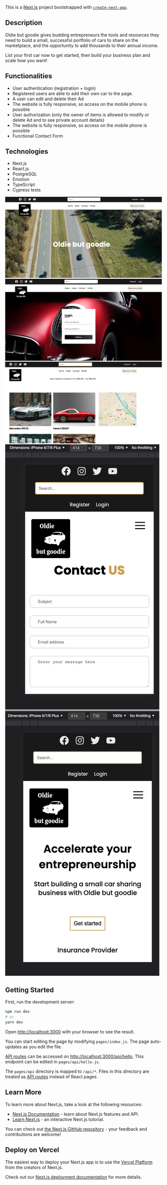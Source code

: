 This is a [Next.js](https://nextjs.org/) project bootstrapped with [`create-next-app`](https://github.com/vercel/next.js/tree/canary/packages/create-next-app).

## Description

Oldie but goodie gives budding entrepreneurs the tools and resources they need to build a small, successful portfolio of cars to share on the marketplace, and the opportunity to add thousands to their annual income.

List your first car now to get started, then build your business plan and scale how you want!

## Functionalities

- User authentication (registration + login)
- Registered users are able to add their own car to the page.
- A user can edit and delete their Ad
- The website is fully responsive, so access on the mobile phone is possible
- User authorization (only the owner of items is allowed to modify or delete Ad
  and to see private account details)
- The website is fully responsive, so access on the mobile phone is possible
- Functional Contact Form

## Technologies

- Next.js
- React.js
- PostgreSQL
- Emotion
- TypeScript
- Cypress tests

![Hero](./public/pictures/hero.png)
![Login](./public/pictures/login.png)
![Deals Overview](./public/pictures/deals.png)
![Contact](./public/pictures/contact.png)
![Host](./public/pictures/host.png)

## Getting Started

First, run the development server:

```bash
npm run dev
# or
yarn dev
```

Open [http://localhost:3000](http://localhost:3000) with your browser to see the result.

You can start editing the page by modifying `pages/index.js`. The page auto-updates as you edit the file.

[API routes](https://nextjs.org/docs/api-routes/introduction) can be accessed on [http://localhost:3000/api/hello](http://localhost:3000/api/hello). This endpoint can be edited in `pages/api/hello.js`.

The `pages/api` directory is mapped to `/api/*`. Files in this directory are treated as [API routes](https://nextjs.org/docs/api-routes/introduction) instead of React pages.

## Learn More

To learn more about Next.js, take a look at the following resources:

- [Next.js Documentation](https://nextjs.org/docs) - learn about Next.js features and API.
- [Learn Next.js](https://nextjs.org/learn) - an interactive Next.js tutorial.

You can check out [the Next.js GitHub repository](https://github.com/vercel/next.js/) - your feedback and contributions are welcome!

## Deploy on Vercel

The easiest way to deploy your Next.js app is to use the [Vercel Platform](https://vercel.com/new?utm_medium=default-template&filter=next.js&utm_source=create-next-app&utm_campaign=create-next-app-readme) from the creators of Next.js.

Check out our [Next.js deployment documentation](https://nextjs.org/docs/deployment) for more details.
